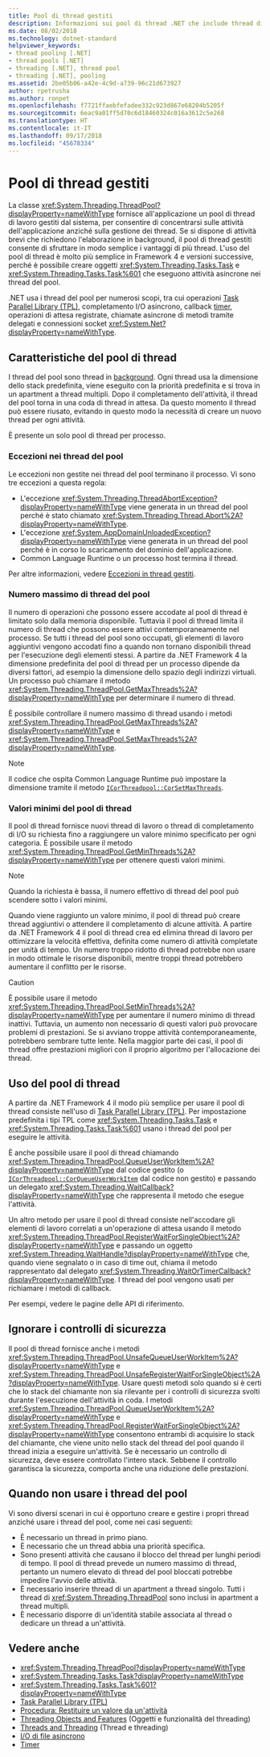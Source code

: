 ```yaml
---
title: Pool di thread gestiti
description: Informazioni sui pool di thread .NET che include thread di lavoro in background
ms.date: 08/02/2018
ms.technology: dotnet-standard
helpviewer_keywords:
- thread pooling [.NET]
- thread pools [.NET]
- threading [.NET], thread pool
- threading [.NET], pooling
ms.assetid: 2be05b06-a42e-4c9d-a739-96c21d673927
author: rpetrusha
ms.author: ronpet
ms.openlocfilehash: f7721ffaebfefadee332c923d867e68204b5205f
ms.sourcegitcommit: 6eac9a01ff5d70c6d18460324c016a3612c5e268
ms.translationtype: HT
ms.contentlocale: it-IT
ms.lasthandoff: 09/17/2018
ms.locfileid: "45678334"
---
```

# <a name="the-managed-thread-pool"></a>Pool di thread gestiti

La classe <xref:System.Threading.ThreadPool?displayProperty=nameWithType> fornisce all'applicazione un pool di thread di lavoro gestiti dal sistema, per consentire di concentrarsi sulle attività dell'applicazione anziché sulla gestione dei thread. Se si dispone di attività brevi che richiedono l'elaborazione in background, il pool di thread gestiti consente di sfruttare in modo semplice i vantaggi di più thread. L'uso del pool di thread è molto più semplice in Framework 4 e versioni successive, perché è possibile creare oggetti <xref:System.Threading.Tasks.Task> e <xref:System.Threading.Tasks.Task%601> che eseguono attività asincrone nei thread del pool.  
  
.NET usa i thread del pool per numerosi scopi, tra cui operazioni [Task Parallel Library (TPL)](../parallel-programming/task-parallel-library-tpl.md), completamento I/O asincrono, callback [timer](timers.md), operazioni di attesa registrate, chiamate asincrone di metodi tramite delegati e connessioni socket <xref:System.Net?displayProperty=nameWithType>.  

## <a name="thread-pool-characteristics"></a>Caratteristiche del pool di thread

I thread del pool sono thread in [background](foreground-and-background-threads.md). Ogni thread usa la dimensione dello stack predefinita, viene eseguito con la priorità predefinita e si trova in un apartment a thread multipli. Dopo il completamento dell'attività, il thread del pool torna in una coda di thread in attesa. Da questo momento il thread può essere riusato, evitando in questo modo la necessità di creare un nuovo thread per ogni attività.
  
È presente un solo pool di thread per processo.  
  
### <a name="exceptions-in-thread-pool-threads"></a>Eccezioni nei thread del pool

Le eccezioni non gestite nei thread del pool terminano il processo. Vi sono tre eccezioni a questa regola:  
  
- L'eccezione <xref:System.Threading.ThreadAbortException?displayProperty=nameWithType> viene generata in un thread del pool perché è stato chiamato <xref:System.Threading.Thread.Abort%2A?displayProperty=nameWithType>.  
- L'eccezione <xref:System.AppDomainUnloadedException?displayProperty=nameWithType> viene generata in un thread del pool perché è in corso lo scaricamento del dominio dell'applicazione.  
- Common Language Runtime o un processo host termina il thread.  
  
Per altre informazioni, vedere [Eccezioni in thread gestiti](exceptions-in-managed-threads.md).  
  
### <a name="maximum-number-of-thread-pool-threads"></a>Numero massimo di thread del pool

Il numero di operazioni che possono essere accodate al pool di thread è limitato solo dalla memoria disponibile. Tuttavia il pool di thread limita il numero di thread che possono essere attivi contemporaneamente nel processo. Se tutti i thread del pool sono occupati, gli elementi di lavoro aggiuntivi vengono accodati fino a quando non tornano disponibili thread per l'esecuzione degli elementi stessi. A partire da .NET Framework 4 la dimensione predefinita del pool di thread per un processo dipende da diversi fattori, ad esempio la dimensione dello spazio degli indirizzi virtuali. Un processo può chiamare il metodo <xref:System.Threading.ThreadPool.GetMaxThreads%2A?displayProperty=nameWithType> per determinare il numero di thread.  
  
È possibile controllare il numero massimo di thread usando i metodi <xref:System.Threading.ThreadPool.GetMaxThreads%2A?displayProperty=nameWithType> e <xref:System.Threading.ThreadPool.SetMaxThreads%2A?displayProperty=nameWithType>.  

> [!NOTE]
> Il codice che ospita Common Language Runtime può impostare la dimensione tramite il metodo [`ICorThreadpool::CorSetMaxThreads`](../../framework/unmanaged-api/hosting/icorthreadpool-corsetmaxthreads-method.md).  
  
### <a name="thread-pool-minimums"></a>Valori minimi del pool di thread

Il pool di thread fornisce nuovi thread di lavoro o thread di completamento di I/O su richiesta fino a raggiungere un valore minimo specificato per ogni categoria. È possibile usare il metodo <xref:System.Threading.ThreadPool.GetMinThreads%2A?displayProperty=nameWithType> per ottenere questi valori minimi.  
  
> [!NOTE]
> Quando la richiesta è bassa, il numero effettivo di thread del pool può scendere sotto i valori minimi.  
  
Quando viene raggiunto un valore minimo, il pool di thread può creare thread aggiuntivi o attendere il completamento di alcune attività. A partire da .NET Framework 4 il pool di thread crea ed elimina thread di lavoro per ottimizzare la velocità effettiva, definita come numero di attività completate per unità di tempo. Un numero troppo ridotto di thread potrebbe non usare in modo ottimale le risorse disponibili, mentre troppi thread potrebbero aumentare il conflitto per le risorse.  
  
> [!CAUTION]
> È possibile usare il metodo <xref:System.Threading.ThreadPool.SetMinThreads%2A?displayProperty=nameWithType> per aumentare il numero minimo di thread inattivi. Tuttavia, un aumento non necessario di questi valori può provocare problemi di prestazioni. Se si avviano troppe attività contemporaneamente, potrebbero sembrare tutte lente. Nella maggior parte dei casi, il pool di thread offre prestazioni migliori con il proprio algoritmo per l'allocazione dei thread.  

## <a name="using-the-thread-pool"></a>Uso del pool di thread

A partire da .NET Framework 4 il modo più semplice per usare il pool di thread consiste nell'uso di [Task Parallel Library (TPL)](../parallel-programming/task-parallel-library-tpl.md). Per impostazione predefinita i tipi TPL come <xref:System.Threading.Tasks.Task> e <xref:System.Threading.Tasks.Task%601> usano i thread del pool per eseguire le attività.

È anche possibile usare il pool di thread chiamando <xref:System.Threading.ThreadPool.QueueUserWorkItem%2A?displayProperty=nameWithType> dal codice gestito (o [`ICorThreadpool::CorQueueUserWorkItem`](../../framework/unmanaged-api/hosting/icorthreadpool-corqueueuserworkitem-method.md) dal codice non gestito) e passando un delegato <xref:System.Threading.WaitCallback?displayProperty=nameWithType> che rappresenta il metodo che esegue l'attività.

Un altro metodo per usare il pool di thread consiste nell'accodare gli elementi di lavoro correlati a un'operazione di attesa usando il metodo <xref:System.Threading.ThreadPool.RegisterWaitForSingleObject%2A?displayProperty=nameWithType> e passando un oggetto <xref:System.Threading.WaitHandle?displayProperty=nameWithType> che, quando viene segnalato o in caso di time out, chiama il metodo rappresentato dal delegato <xref:System.Threading.WaitOrTimerCallback?displayProperty=nameWithType>. I thread del pool vengono usati per richiamare i metodi di callback.  

Per esempi, vedere le pagine delle API di riferimento.
  
## <a name="skipping-security-checks"></a>Ignorare i controlli di sicurezza

Il pool di thread fornisce anche i metodi <xref:System.Threading.ThreadPool.UnsafeQueueUserWorkItem%2A?displayProperty=nameWithType> e <xref:System.Threading.ThreadPool.UnsafeRegisterWaitForSingleObject%2A?displayProperty=nameWithType>. Usare questi metodi solo quando si è certi che lo stack del chiamante non sia rilevante per i controlli di sicurezza svolti durante l'esecuzione dell'attività in coda. I metodi <xref:System.Threading.ThreadPool.QueueUserWorkItem%2A?displayProperty=nameWithType> e <xref:System.Threading.ThreadPool.RegisterWaitForSingleObject%2A?displayProperty=nameWithType> consentono entrambi di acquisire lo stack del chiamante, che viene unito nello stack del thread del pool quando il thread inizia a eseguire un'attività. Se è necessario un controllo di sicurezza, deve essere controllato l'intero stack. Sebbene il controllo garantisca la sicurezza, comporta anche una riduzione delle prestazioni.  

## <a name="when-not-to-use-thread-pool-threads"></a>Quando non usare i thread del pool

Vi sono diversi scenari in cui è opportuno creare e gestire i propri thread anziché usare i thread del pool, come nei casi seguenti:  
  
- È necessario un thread in primo piano.  
- È necessario che un thread abbia una priorità specifica.  
- Sono presenti attività che causano il blocco del thread per lunghi periodi di tempo. Il pool di thread prevede un numero massimo di thread, pertanto un numero elevato di thread del pool bloccati potrebbe impedire l'avvio delle attività.  
- È necessario inserire thread di un apartment a thread singolo. Tutti i thread di <xref:System.Threading.ThreadPool> sono inclusi in apartment a thread multipli.  
- È necessario disporre di un'identità stabile associata al thread o dedicare un thread a un'attività.  
  
## <a name="see-also"></a>Vedere anche

- <xref:System.Threading.ThreadPool?displayProperty=nameWithType>  
- <xref:System.Threading.Tasks.Task?displayProperty=nameWithType>  
- <xref:System.Threading.Tasks.Task%601?displayProperty=nameWithType>  
- [Task Parallel Library (TPL)](../parallel-programming/task-parallel-library-tpl.md)  
- [Procedura: Restituire un valore da un'attività](../parallel-programming/how-to-return-a-value-from-a-task.md)  
- [Threading Objects and Features](threading-objects-and-features.md) (Oggetti e funzionalità del threading)  
- [Threads and Threading](threads-and-threading.md) (Thread e threading)  
- [I/O di file asincrono](../io/asynchronous-file-i-o.md)  
- [Timer](timers.md)  
